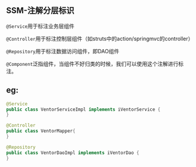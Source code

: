 ## SSM-注解分层标识

`@Service`用于标注业务层组件

`@Controller`用于标注控制层组件（如struts中的action/springmvc的controller）

`@Repository`用于标注数据访问组件，即DAO组件

`@Component`泛指组件，当组件不好归类的时候，我们可以使用这个注解进行标注。


eg:
-----------------------------------------------------------
```java
@Service  
public class VentorServiceImpl implements iVentorService {     
}  
```
```java
@Controller
public class VentorMapper{
}
```
```java
@Repository  
public class VentorDaoImpl implements iVentorDao {   
}  
```
